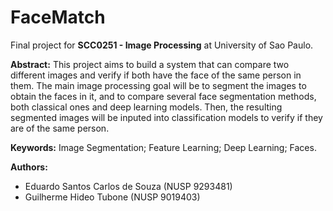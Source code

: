 # FaceMatch

Final project for **SCC0251 - Image Processing** at University of Sao Paulo.

**Abstract:** This project aims to build a system that can compare two different images and verify if both have the face of the same person in them. The main image processing goal will be to segment the images to obtain the faces in it, and to compare several face segmentation methods, both classical ones and deep learning models. Then, the resulting segmented images will be inputed into classification models to verify if they are of the same person.

**Keywords:** Image Segmentation; Feature Learning; Deep Learning; Faces.

**Authors:**
 - Eduardo Santos Carlos de Souza (NUSP 9293481)
 - Guilherme Hideo Tubone (NUSP 9019403)
